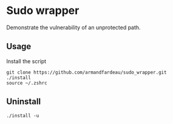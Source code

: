 # Sudo wrapper
Demonstrate the vulnerability of an unprotected path.

## Usage
Install the script
```
git clone https://github.com/armandfardeau/sudo_wrapper.git
./install
source ~/.zshrc
```

## Uninstall
```
./install -u
```